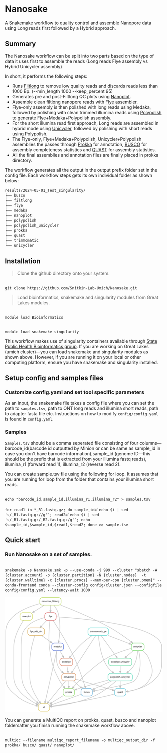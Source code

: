 # Nanosake
A Snakemake workflow to quality control and assemble Nanopore data using Long reads first followed by a Hybrid approach.

## Summary

The Nanosake workflow can be split into two parts based on the type of data it uses first to assemble the reads (Long reads Flye assembly vs Hybrid Unicycler assembly)

In short, it performs the following steps:

- Runs [Filtlong](https://github.com/rrwick/Filtlong) to remove low quality reads and discards reads less than 1000 Bp. (--min_length 1000 --keep_percent 95)
- Generates pre and post-Filtlong QC plots using [Nanoplot](https://github.com/wdecoster/NanoPlot).
- Assemble clean filtlong nanopore reads with [Flye](https://github.com/fenderglass/Flye) assembler.
- Flye-only assembly is then polished with long reads using Medaka, followed by polishing with clean trimmed illumina reads using [Polypolish](https://github.com/rrwick/Polypolish) to generate Flye+Medaka+Polypolish assembly.
- For the short illumina read first approach, Long reads are assembled in hybrid mode using [Unicycler](https://github.com/rrwick/Unicycler), followed by polishing with short reads using Polypolish.
- The Flye-only, Flye+Medaka+Polypolish, Unicycler+Polypolish assemblies the passes through [Prokka](https://github.com/tseemann/prokka) for annotation, [BUSCO](https://busco.ezlab.org/) for assembly completeness statistics and [QUAST](https://quast.sourceforge.net/) for assembly statistics.
- All the final assemblies and annotation files are finally placed in prokka directory.

The workflow generates all the output in the output prefix folder set in the config file. Each workflow steps gets its own individual folder as shown below:

```
results/2024-05-01_Test_singularity/
├── busco
├── filtlong
├── flye
├── medaka
├── nanoplot
├── polypolish
├── polypolish_unicycler
├── prokka
├── quast
├── trimmomatic
└── unicycler
```


## Installation

> Clone the github directory onto your system.

```

git clone https://github.com/Snitkin-Lab-Umich/Nanosake.git

```



> Load bioinformatics, snakemake and singularity modules from Great Lakes modules.

```

module load Bioinformatics

```

```

module load snakemake singularity

```

This workflow makes use of singularity containers available through [State Public Health Bioinformatics group](https://github.com/StaPH-B/docker-builds). If you are working on Great Lakes (umich cluster)—you can load snakemake and singularity modules as shown above. However, if you are running it on your local or other computing platform, ensure you have snakemake and singularity installed.

## Setup config and samples files

### Customize config.yaml and set tool specific parameters
As an input, the snakemake file takes a config file where you can set the path to `samples.tsv`, path to ONT long reads and illumina short reads, path to adapter fasta file etc. Instructions on how to modify `config/config.yaml` is found in `config.yaml`. 

### Samples

`Samples.tsv` should be a comma seperated file consisting of four columns—barcode_id(barcode id outputted by Minion or can be same as sample_id in case you don't have barcode information),sample_id (genome ID—this should be the prefix that is extracted from your illumina fastq reads), illumina_r1 (forward read 1), illumina_r2 (reverse read 2).

You can create sample.tsv file using the following for loop. It assumes that you are running for loop from the folder that contains your illumina short reads.
  
```

echo "barcode_id,sample_id,illumina_r1,illumina_r2" > samples.tsv

for read1 in *_R1.fastq.gz; do sample_id=`echo $i | sed 's/_R1.fastq.gz//g'`; read2=`echo $i | sed 's/_R1.fastq.gz/_R2.fastq.gz/g'`; echo $sample_id,$sample_id,$read1,$read2; done >> sample.tsv 

```


## Quick start

### Run Nanosake on a set of samples.

```

snakemake -s Nanosake.smk -p --use-conda -j 999 --cluster "sbatch -A {cluster.account} -p {cluster.partition} -N {cluster.nodes}  -t {cluster.walltime} -c {cluster.procs} --mem-per-cpu {cluster.pmem}" --conda-frontend conda --cluster-config config/cluster.json --configfile config/config.yaml --latency-wait 1000

```

![Alt text](./dag.svg)


You can generate a MultiQC report on prokka, quast, busco and nanoplot foldersafter you finish running the snakemake workflow above.

```

multiqc --filename multiqc_report_filename -o multiqc_output_dir -f prokka/ busco/ quast/ nanoplot/

```
